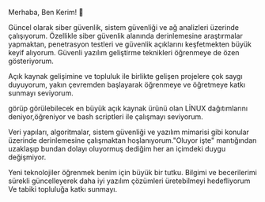 Merhaba, Ben Kerim! 👋


Güncel olarak siber güvenlik, sistem güvenliği ve ağ analizleri üzerinde çalışıyorum. Özellikle siber güvenlik alanında derinlemesine araştırmalar yapmaktan, penetrasyon testleri ve güvenlik açıklarını keşfetmekten büyük keyif alıyorum. Güvenli yazılım geliştirme teknikleri öğrenmeye de özen gösteriyorum.

Açık kaynak gelişimine ve topluluk ile birlikte gelişen projelere çok saygı duyuyorum, yakın çevremden başlayarak öğrenmeye ve öğretmeye katkı sunmayı seviyorum.


görüp görülebilecek en büyük açık kaynak ürünü olan LİNUX dağıtımlarını deniyor,öğreniyor ve bash scriptleri ile çalışmayı seviyorum.


 

Veri yapıları, algoritmalar, sistem güvenliği ve yazılım mimarisi gibi konular üzerinde derinlemesine çalışmaktan hoşlanıyorum."Oluyor işte" mantığından uzaklaşıp bundan dolayı oluyormuş dediğim her an içimdeki duygu değişmiyor.


Yeni teknolojiler öğrenmek benim için büyük bir tutku. Bilgimi ve becerilerimi sürekli güncelleyerek daha iyi yazılım çözümleri üretebilmeyi hedefliyorum Ve tabiki topluluğa katkı sunmayı.



